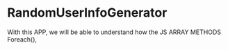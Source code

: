 # RandomUserInfoGenerator
With this APP, we will be able to understand  how the JS ARRAY METHODS Foreach(),